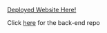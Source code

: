 [Deployed Website Here!](https://group-project-24-1-error-420-5trw935v9-mintep1s-projects.vercel.app/)

Click [here](https://github.com/BIT-Studio-3/API/tree/staging) for the back-end repo

